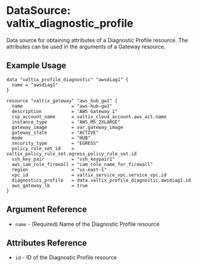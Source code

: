 # DataSource: valtix_diagnostic_profile
Data source for obtaining attributes of a Diagnostic Profile resource.  The attributes can be used in the arguments of a Gateway resource.

## Example Usage
```hcl
data "valtix_profile_diagnostic" "awsdiag1" {
  name = "awsdiag1"
}

resource "valtix_gateway" "aws_hub_gw1" {
  name                  = "aws-hub-gw1"
  description           = "AWS Gateway 1"
  csp_account_name      = valtix_cloud_account.aws_act.name
  instance_type         = "AWS_M5_2XLARGE"
  gateway_image         = var.gateway_image
  gateway_state         = "ACTIVE"
  mode                  = "HUB"
  security_type         = "EGRESS"
  policy_rule_set_id    = valtix_policy_rule_set.egress_policy_rule_set.id
  ssh_key_pair          = "ssh_keypair1"
  aws_iam_role_firewall = "iam_role_name_for_firewall"
  region                = "us-east-1"
  vpc_id                = valtix_service_vpc.service_vpc.id
  diagnostics_profile   = data.valtix_profile_diagnostic.awsdiag1.id
  aws_gateway_lb        = true
}
```

## Argument Reference
* `name` - (Required) Name of the Diagnostic Profile resource

## Attributes Reference
* `id` - ID of the Diagnostic Profile resource